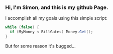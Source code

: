 ### Hi, I'm Simon, and this is my github Page.

I accomplish all my goals using this simple script:
```java
while (false) {
  if (MyMoney < BillGates) Money.Get();
}
```
But for some reason it's bugged...


